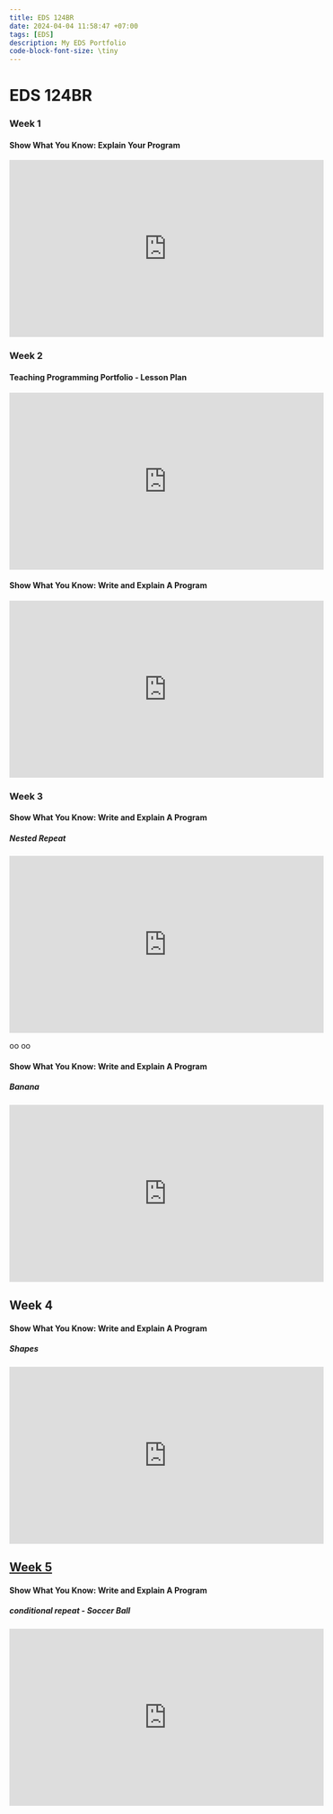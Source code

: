 ```yaml
---
title: EDS 124BR
date: 2024-04-04 11:58:47 +07:00
tags: [EDS]
description: My EDS Portfolio
code-block-font-size: \tiny
---
```


# EDS 124BR
<h3> Week 1</h3>
<h4> Show What You Know: Explain Your Program</h4>
<iframe width="560" height="315" src="https://www.youtube.com/embed/bSDZLBQIWA8?si=VqNN5fnz4KSm7fk6" title="YouTube video player" frameborder="0" allow="accelerometer; autoplay; clipboard-write; encrypted-media; gyroscope; picture-in-picture; web-share" referrerpolicy="strict-origin-when-cross-origin" allowfullscreen></iframe>

<h3> Week 2</h3>
<h4> Teaching Programming Portfolio - Lesson Plan</h4>
<iframe width="560" height="315" src="https://www.youtube.com/embed/NngXQA3Pd5s?si=yvObz2nC23wQSr73" title="YouTube video player" frameborder="0" allow="accelerometer; autoplay; clipboard-write; encrypted-media; gyroscope; picture-in-picture; web-share" referrerpolicy="strict-origin-when-cross-origin" allowfullscreen></iframe>

<h4>  Show What You Know: Write and Explain A Program </h4>
<iframe width="560" height="315" src="https://www.youtube.com/embed/d3zkXDnAZAg?si=sUcx3t-A24HJc9x8" title="YouTube video player" frameborder="0" allow="accelerometer; autoplay; clipboard-write; encrypted-media; gyroscope; picture-in-picture; web-share" referrerpolicy="strict-origin-when-cross-origin" allowfullscreen></iframe>



<h3> Week 3</h3>
<h4>  Show What You Know: Write and Explain A Program </h4>
<h5> Nested Repeat </h5>
<iframe width="560" height="315" src="https://www.youtube.com/embed/AZCYJhuhMoY?si=Wq6D6J5BkhAG-u03" title="YouTube video player" frameborder="0" allow="accelerometer; autoplay; clipboard-write; encrypted-media; gyroscope; picture-in-picture; web-share" referrerpolicy="strict-origin-when-cross-origin" allowfullscreen></iframe>



oo
oo
<h4>  Show What You Know: Write and Explain A Program </h4>
<h5> Banana </h5>
<iframe width="560" height="315" src="https://www.youtube.com/embed/S6dvStsc2V4?si=CVmvPMJ6_89qKXCd" title="YouTube video player" frameborder="0" allow="accelerometer; autoplay; clipboard-write; encrypted-media; gyroscope; picture-in-picture; web-share" referrerpolicy="strict-origin-when-cross-origin" allowfullscreen></iframe>



<h2>Week 4</h2>
<h4>  Show What You Know: Write and Explain A Program </h4>
<h5> Shapes </h5>
<iframe width="560" height="315" src="https://www.youtube.com/embed/78cik_Ctpjc?si=5U_T6rQe4hK-by7D" title="YouTube video player" frameborder="0" allow="accelerometer; autoplay; clipboard-write; encrypted-media; gyroscope; picture-in-picture; web-share" referrerpolicy="strict-origin-when-cross-origin" allowfullscreen></iframe>

<h2><strong><u>Week 5</u></strong></h2>
<h4>  Show What You Know: Write and Explain A Program </h4>
<h5> conditional repeat - Soccer Ball </h5>
<iframe width="560" height="315" src="https://www.youtube.com/embed/lXqMFZQi6P4?si=d40A_v1mqksSU3v0" title="YouTube video player" frameborder="0" allow="accelerometer; autoplay; clipboard-write; encrypted-media; gyroscope; picture-in-picture; web-share" referrerpolicy="strict-origin-when-cross-origin" allowfullscreen></iframe>
